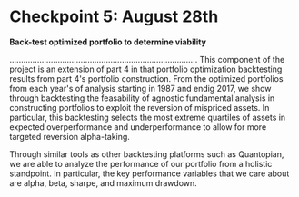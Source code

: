 # Checkpoint 5: August 28th

**Back-test optimized portfolio to determine viability**

..................................................................................
This component of the project is an extension of part 4 in that portfolio optimization backtesting results from part 4's portfolio construction. From the optimized portfolios from each year's of analysis starting in 1987 and endig 2017, we show through backtesting the feasability of agnostic fundamental analysis in constructing portfolios to exploit the reversion of mispriced assets. In particular, this backtesting selects the most extreme quartiles of assets in expected overperformance and underperformance to allow for more targeted reversion alpha-taking.

Through similar tools as other backtesting platforms such as Quantopian, we are able to analyze the performance of our portfolio from a holistic standpoint. In particular, the key performance variables that we care about are alpha, beta, sharpe, and maximum drawdown.